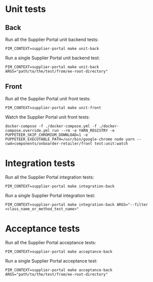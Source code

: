 # Unit tests

## Back
Run all the Supplier Portal unit backend tests:
```
PIM_CONTEXT=supplier-portal make unit-back
```

Run a single Supplier Portal unit backend test:
```
PIM_CONTEXT=supplier-portal make unit-back ARGS="path/to/the/test/from/ee-root-directory"
```

## Front

Run all the Supplier Portal unit front tests:
```
PIM_CONTEXT=supplier-portal make unit-front
```

Watch the Supplier Portal unit front tests:
```
docker-compose -f ./docker-compose.yml -f ./docker-compose.override.yml run --rm -e YARN_REGISTRY -e PUPPETEER_SKIP_CHROMIUM_DOWNLOAD=1 -e PUPPETEER_EXECUTABLE_PATH=/usr/bin/google-chrome node yarn --cwd=components/onboarder-retailer/front test:unit:watch
```

# Integration tests

Run all the Supplier Portal integration tests:
```
PIM_CONTEXT=supplier-portal make integration-back
```

Run a single Supplier Portal integration test:
```
PIM_CONTEXT=supplier-portal make integration-back ARGS="--filter <class_name_or_method_test_name>"
```

# Acceptance tests

Run all the Supplier Portal acceptance tests:
```
PIM_CONTEXT=supplier-portal make acceptance-back
```

Run a single Supplier Portal acceptance test:
```
PIM_CONTEXT=supplier-portal make acceptance-back ARGS="path/to/the/test/from/ee-root-directory"
```
